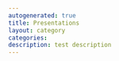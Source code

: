 ```yaml
---
autogenerated: true
title: Presentations
layout: category
categories: 
description: test description
---
```


